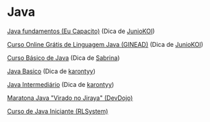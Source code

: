 
# Java

[Java fundamentos (Eu Capacito)](https://www.eucapacito.com.br/curso-ec/java-fundamentos/)
(Dica de [JunioKOI](https://github.com/Juniokoi))

[Curso Online Grátis de Linguagem Java (GINEAD)](https://www.ginead.com.br/curso/curso-gratuito-de-linguagem-java)
(Dica de [JunioKOI](https://github.com/Juniokoi))

[Curso Básico de Java](https://www.learncafe.com/cursos/curso-basico-de-java) (Dica de [Sabrina](https://github.com/sanaderer))

[Java Basico](https://loiane.training/curso/java-basico) (Dica de [karontyy](https://github.com/karontyy))

[Java Intermediário](https://loiane.training/curso/java-intermediario) (Dica de [karontyy](https://github.com/karontyy))

[Maratona Java "Virado no Jiraya" (DevDojo)](https://www.youtube.com/watch?v=VKjFuX91G5Q&list=PL62G310vn6nFIsOCC0H-C2infYgwm8SWW&ab_channel=DevDojo)

[Curso de Java Iniciante (RLSystem)](https://www.rlsystem.com.br/curso-java-gratis/)
